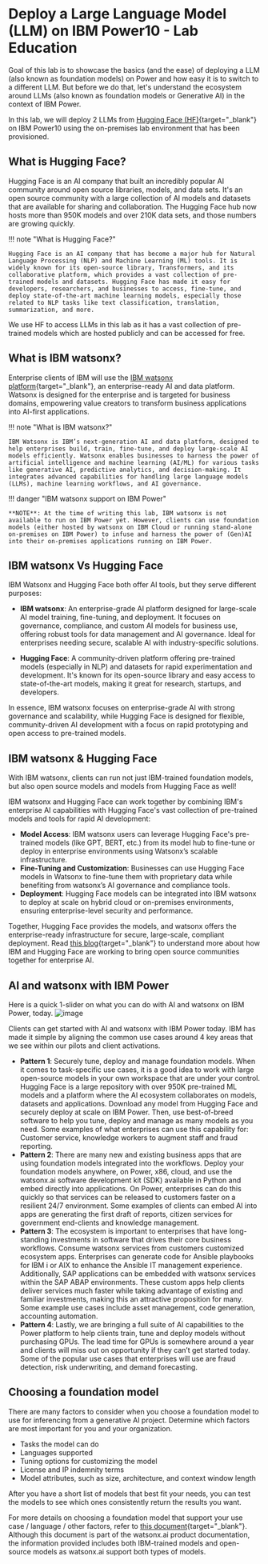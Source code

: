 # Deploy a Large Language Model (LLM) on IBM Power10 - Lab Education

Goal of this lab is to showcase the basics (and the ease) of deploying a LLM (also known as foundation models) on Power and how easy it is to switch to a different LLM.
But before we do that, let's understand the ecosystem around LLMs (also known as foundation models or Generative AI) in the context of IBM Power.

In this lab, we will deploy 2 LLMs from [Hugging Face (HF)](https://huggingface.co/){target="_blank"} on IBM Power10 using the on-premises lab environment that has been provisioned.

## What is Hugging Face?

Hugging Face is an AI company that built an incredibly popular AI community around open source libraries, models, and data sets.
It's an open source community with a large collection of AI models and datasets that are available for sharing and collaboration.
The Hugging Face hub now hosts more than 950K models and over 210K data sets, and those numbers are growing quickly.

!!! note "What is Hugging Face?"

    Hugging Face is an AI company that has become a major hub for Natural Language Processing (NLP) and Machine Learning (ML) tools. It is widely known for its open-source library, Transformers, and its collaborative platform, which provides a vast collection of pre-trained models and datasets. Hugging Face has made it easy for developers, researchers, and businesses to access, fine-tune, and deploy state-of-the-art machine learning models, especially those related to NLP tasks like text classification, translation, summarization, and more.

We use HF to access LLMs in this lab as it has a vast collection of pre-trained models which are hosted publicly and can be accessed for free.

## What is IBM watsonx?

Enterprise clients of IBM will use the [IBM watsonx platform](https://www.ibm.com/watsonx){target="_blank"}, an enterprise-ready AI and data platform.
Watsonx is designed for the enterprise and is targeted for business domains, empowering value creators to transform business applications into AI-first applications.

!!! note "What is IBM watsonx?"

    IBM Watsonx is IBM’s next-generation AI and data platform, designed to help enterprises build, train, fine-tune, and deploy large-scale AI models efficiently. Watsonx enables businesses to harness the power of artificial intelligence and machine learning (AI/ML) for various tasks like generative AI, predictive analytics, and decision-making. It integrates advanced capabilities for handling large language models (LLMs), machine learning workflows, and AI governance.

!!! danger "IBM watsonx support on IBM Power"

    **NOTE**: At the time of writing this lab, IBM watsonx is not available to run on IBM Power yet. However, clients can use foundation models (either hosted by watsonx on IBM Cloud or running stand-alone on-premises on IBM Power) to infuse and harness the power of (Gen)AI into their on-premises applications running on IBM Power.

## IBM watsonx Vs Hugging Face

IBM Watsonx and Hugging Face both offer AI tools, but they serve different purposes:

- **IBM watsonx**: An enterprise-grade AI platform designed for large-scale AI model training, fine-tuning, and deployment. It focuses on governance, compliance, and custom AI models for business use, offering robust tools for data management and AI governance. Ideal for enterprises needing secure, scalable AI with industry-specific solutions.

- **Hugging Face**: A community-driven platform offering pre-trained models (especially in NLP) and datasets for rapid experimentation and development. It's known for its open-source library and easy access to state-of-the-art models, making it great for research, startups, and developers.

In essence, IBM watsonx focuses on enterprise-grade AI with strong governance and scalability, while Hugging Face is designed for flexible, community-driven AI development with a focus on rapid prototyping and open access to pre-trained models.

## IBM watsonx & Hugging Face

With IBM watsonx, clients can run not just IBM-trained foundation models, but also open source models and models from Hugging Face as well!

IBM watsonx and Hugging Face can work together by combining IBM's enterprise AI capabilities with Hugging Face's vast collection of pre-trained models and tools for rapid AI development:

- **Model Access**: IBM watsonx users can leverage Hugging Face's pre-trained models (like GPT, BERT, etc.) from its model hub to fine-tune or deploy in enterprise environments using Watsonx’s scalable infrastructure.
- **Fine-Tuning and Customization**: Businesses can use Hugging Face models in Watsonx to fine-tune them with proprietary data while benefiting from watsonx’s AI governance and compliance tools.
- **Deployment**: Hugging Face models can be integrated into IBM watsonx to deploy at scale on hybrid cloud or on-premises environments, ensuring enterprise-level security and performance.

Together, Hugging Face provides the models, and watsonx offers the enterprise-ready infrastructure for secure, large-scale, compliant deployment.
Read [this blog](https://developer.ibm.com/blogs/awb-hugging-face-and-ibm-working-together-in-open-source/){target="_blank"} to understand more about how IBM and Hugging Face are working to bring open source communities together for enterprise AI.

## AI and watsonx with IBM Power

Here is a quick 1-slider on what you can do with AI and watsonx on IBM Power, today.
![image](https://github.com/user-attachments/assets/f3e6a66d-e418-4e3c-8315-08e125ad8149)

Clients can get started with AI and watsonx with IBM Power today. 
IBM has made it simple by aligning the common use cases around 4 key areas that we see within our pilots and client activations.

- **Pattern 1**: Securely tune, deploy and manage foundation models. When it comes to task-specific use cases, it is a good idea to work with large open-source models in your own workspace that are under your control. Hugging Face is a large repository with over 950K pre-trained ML models and a platform where the AI ecosystem collaborates on models, datasets and applications. Download any model from Hugging Face and securely deploy at scale on IBM Power. Then, use best-of-breed software to help you tune, deploy and manage as many models as you need. Some examples of what enterprises can use this capability for: Customer service, knowledge workers to augment staff and fraud reporting.
 
- **Pattern 2**: There are many new and existing business apps that are using foundation models integrated into the workflows. Deploy your foundation models anywhere, on Power, x86, cloud, and use the watsonx.ai software development kit (SDK) available in Python and embed directly into applications. On Power, enterprises can do this quickly so that services can be released to customers faster on a resilient 24/7 environment. Some examples of clients can embed AI into apps are generating the first draft of reports, citizen services for government end-clients and knowledge management.
 
- **Pattern 3**: The ecosystem is important to enterprises that have long-standing investments in software that drives their core business workflows. Consume watsonx services from customers customized ecosystem apps. Enterprises can generate code for Ansible playbooks for IBM i or AIX to enhance the Ansible IT management experience. Additionally, SAP applications can be embedded with watsonx services within the SAP ABAP environments. These custom apps help clients deliver services much faster while taking advantage of existing and familiar investments, making this an attractive proposition for many. Some example use cases include asset management, code generation, accounting automation. 
 
- **Pattern 4**: Lastly, we are bringing a full suite of AI capabilities to the Power platform to help clients train, tune and deploy models without purchasing GPUs. The lead time for GPUs is somewhere around a year and clients will miss out on opportunity if they can’t get started today. Some of the popular use cases that enterprises will use are fraud detection, risk underwriting, and demand forecasting.

## Choosing a foundation model

There are many factors to consider when you choose a foundation model to use for inferencing from a generative AI project.
Determine which factors are most important for you and your organization.

- Tasks the model can do
- Languages supported
- Tuning options for customizing the model
- License and IP indemnity terms
- Model attributes, such as size, architecture, and context window length

After you have a short list of models that best fit your needs, you can test the models to see which ones consistently return the results you want.

For more details on choosing a foundation model that support your use case / language / other factors, refer to [this document](https://www.ibm.com/docs/en/watsonx/saas?topic=models-choosing-model){target="_blank"}. Although this document is part of the watsonx.ai product documentation, the information provided includes both IBM-trained models and open-source models as watsonx.ai support both types of models.

